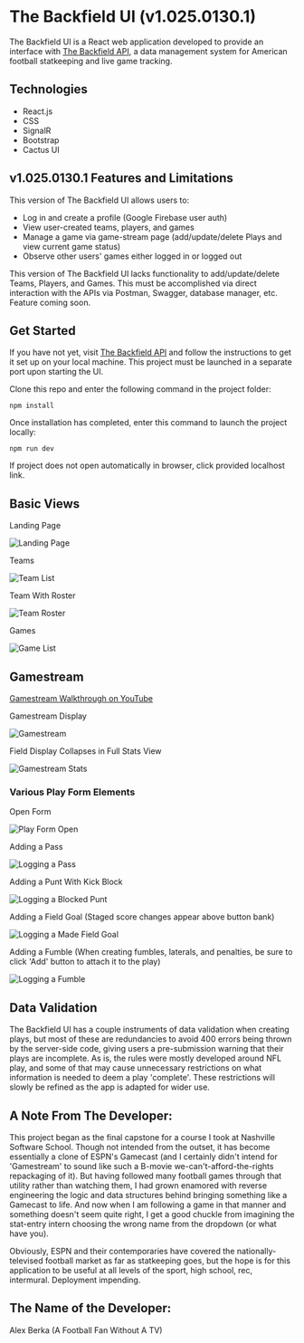# The Backfield UI (v1.025.0130.1)

The Backfield UI is a React web application developed to provide an interface with [The Backfield API](https://github.com/alexberka/the-backfield), a data management system for American football statkeeping and live game tracking.

## Technologies

- React.js
- CSS
- SignalR
- Bootstrap
- Cactus UI

## v1.025.0130.1 Features and Limitations

This version of The Backfield UI allows users to:
- Log in and create a profile (Google Firebase user auth)
- View user-created teams, players, and games
- Manage a game via game-stream page (add/update/delete Plays and view current game status)
- Observe other users' games either logged in or logged out

This version of The Backfield UI lacks functionality to add/update/delete Teams, Players, and Games. This must be accomplished via direct interaction with the APIs via Postman, Swagger, database manager, etc. Feature coming soon.

## Get Started
If you have not yet, visit [The Backfield API](https://github.com/alexberka/the-backfield) and follow the instructions to get it set up on your local machine. This project must be launched in a separate port upon starting the UI.

Clone this repo and enter the following command in the project folder:

```
npm install
```

Once installation has completed, enter this command to launch the project locally:

```
npm run dev
```

If project does not open automatically in browser, click provided localhost link.

## Basic Views

<p>Landing Page</p>

![Landing Page](/public/images/Backfield%20Landing%20Page.png)


<p>Teams</p>

![Team List](/public/images/Backfield%20Team%20List.png)


<p>Team With Roster</p>

![Team Roster](/public/images/Backfield%20Team%20Roster.png)


<p>Games</p>

![Game List](/public/images/Backfield%20Game%20List.png)

## Gamestream

[Gamestream Walkthrough on YouTube](https://youtu.be/BaaFOEkmAuc)


<p>Gamestream Display</p>

![Gamestream](/public/images/Backfield%20Gamestream.png)


<p>Field Display Collapses in Full Stats View</p>

![Gamestream Stats](/public/images/Backfield%20Gamestream%20Open%20Stats.png)

### Various Play Form Elements

<p>Open Form</p>

![Play Form Open](/public/images/Backfield%20Play%20Form.png)


<p>Adding a Pass</p>

![Logging a Pass](/public/images/Backfield%20Pass%20Form.png)


<p>Adding a Punt With Kick Block</p>

![Logging a Blocked Punt](/public/images/Backfield%20Punt%20Form%20Block.png)


<p>Adding a Field Goal (Staged score changes appear above button bank)</p>

![Logging a Made Field Goal](/public/images/Backfield%20Field%20Goal%20Form%20Good.png)


<p>Adding a Fumble (When creating fumbles, laterals, and penalties, be sure to click 'Add' button to attach it to the play)</p>

![Logging a Fumble](/public/images/Backfield%20Fumble%20Creator.png)

## Data Validation

The Backfield UI has a couple instruments of data validation when creating plays, but most of these are redundancies to avoid 400 errors being thrown by the server-side code, giving users a pre-submission warning that their plays are incomplete. As is, the rules were mostly developed around NFL play, and some of that may cause unnecessary restrictions on what information is needed to deem a play 'complete'. These restrictions will slowly be refined as the app is adapted for wider use.

## A Note From The Developer:

This project began as the final capstone for a course I took at Nashville Software School. Though not intended from the outset, it has become essentially a clone of ESPN's Gamecast (and I certainly didn't intend for 'Gamestream' to sound like such a B-movie we-can't-afford-the-rights repackaging of it). But having followed many football games through that utility rather than watching them, I had grown enamored with reverse engineering the logic and data structures behind bringing something like a Gamecast to life. And now when I am following a game in that manner and something doesn't seem quite right, I get a good chuckle from imagining the stat-entry intern choosing the wrong name from the dropdown (or what have you).

Obviously, ESPN and their contemporaries have covered the nationally-televised football market as far as statkeeping goes, but the hope is for this application to be useful at all levels of the sport, high school, rec, intermural. Deployment impending.

## The Name of the Developer:

Alex Berka (A Football Fan Without A TV)
